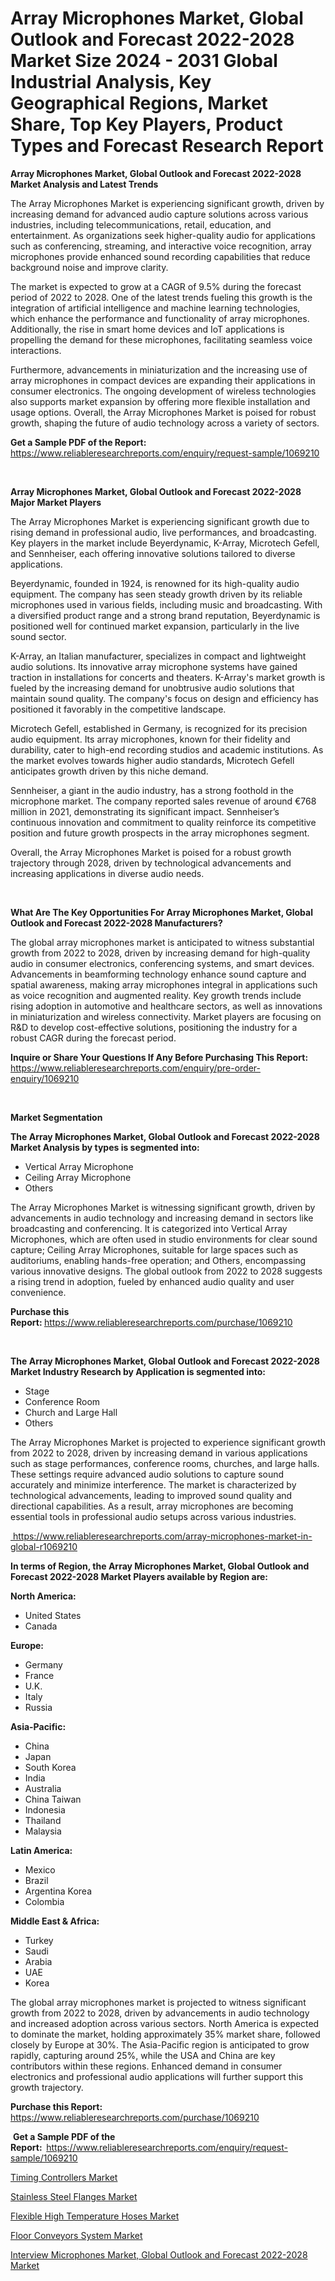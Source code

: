 <p><h1>Array Microphones Market, Global Outlook and Forecast 2022-2028 Market Size 2024 - 2031 Global Industrial Analysis, Key Geographical Regions, Market Share, Top Key Players, Product Types and Forecast Research Report</h1></p><p><strong>Array Microphones Market, Global Outlook and Forecast 2022-2028 Market Analysis and Latest Trends</strong></p>
<p><p>The Array Microphones Market is experiencing significant growth, driven by increasing demand for advanced audio capture solutions across various industries, including telecommunications, retail, education, and entertainment. As organizations seek higher-quality audio for applications such as conferencing, streaming, and interactive voice recognition, array microphones provide enhanced sound recording capabilities that reduce background noise and improve clarity.</p><p>The market is expected to grow at a CAGR of 9.5% during the forecast period of 2022 to 2028. One of the latest trends fueling this growth is the integration of artificial intelligence and machine learning technologies, which enhance the performance and functionality of array microphones. Additionally, the rise in smart home devices and IoT applications is propelling the demand for these microphones, facilitating seamless voice interactions.</p><p>Furthermore, advancements in miniaturization and the increasing use of array microphones in compact devices are expanding their applications in consumer electronics. The ongoing development of wireless technologies also supports market expansion by offering more flexible installation and usage options. Overall, the Array Microphones Market is poised for robust growth, shaping the future of audio technology across a variety of sectors.</p></p>
<p><strong>Get a Sample PDF of the Report:&nbsp;</strong> <a href="https://www.reliableresearchreports.com/enquiry/request-sample/1069210">https://www.reliableresearchreports.com/enquiry/request-sample/1069210</a></p>
<p>&nbsp;</p>
<p><strong>Array Microphones Market, Global Outlook and Forecast 2022-2028 Major Market Players</strong></p>
<p><p>The Array Microphones Market is experiencing significant growth due to rising demand in professional audio, live performances, and broadcasting. Key players in the market include Beyerdynamic, K-Array, Microtech Gefell, and Sennheiser, each offering innovative solutions tailored to diverse applications.</p><p>Beyerdynamic, founded in 1924, is renowned for its high-quality audio equipment. The company has seen steady growth driven by its reliable microphones used in various fields, including music and broadcasting. With a diversified product range and a strong brand reputation, Beyerdynamic is positioned well for continued market expansion, particularly in the live sound sector.</p><p>K-Array, an Italian manufacturer, specializes in compact and lightweight audio solutions. Its innovative array microphone systems have gained traction in installations for concerts and theaters. K-Array's market growth is fueled by the increasing demand for unobtrusive audio solutions that maintain sound quality. The company's focus on design and efficiency has positioned it favorably in the competitive landscape.</p><p>Microtech Gefell, established in Germany, is recognized for its precision audio equipment. Its array microphones, known for their fidelity and durability, cater to high-end recording studios and academic institutions. As the market evolves towards higher audio standards, Microtech Gefell anticipates growth driven by this niche demand.</p><p>Sennheiser, a giant in the audio industry, has a strong foothold in the microphone market. The company reported sales revenue of around €768 million in 2021, demonstrating its significant impact. Sennheiser’s continuous innovation and commitment to quality reinforce its competitive position and future growth prospects in the array microphones segment.</p><p>Overall, the Array Microphones Market is poised for a robust growth trajectory through 2028, driven by technological advancements and increasing applications in diverse audio needs.</p></p>
<p>&nbsp;</p>
<p><strong>What Are The Key Opportunities For Array Microphones Market, Global Outlook and Forecast 2022-2028 Manufacturers?</strong></p>
<p><p>The global array microphones market is anticipated to witness substantial growth from 2022 to 2028, driven by increasing demand for high-quality audio in consumer electronics, conferencing systems, and smart devices. Advancements in beamforming technology enhance sound capture and spatial awareness, making array microphones integral in applications such as voice recognition and augmented reality. Key growth trends include rising adoption in automotive and healthcare sectors, as well as innovations in miniaturization and wireless connectivity. Market players are focusing on R&D to develop cost-effective solutions, positioning the industry for a robust CAGR during the forecast period.</p></p>
<p><strong>Inquire or Share Your Questions If Any Before Purchasing This Report:</strong> <a href="https://www.reliableresearchreports.com/enquiry/pre-order-enquiry/1069210">https://www.reliableresearchreports.com/enquiry/pre-order-enquiry/1069210</a></p>
<p>&nbsp;</p>
<p><strong>Market Segmentation</strong></p>
<p><strong>The Array Microphones Market, Global Outlook and Forecast 2022-2028 Market Analysis by types is segmented into:</strong></p>
<p><ul><li>Vertical Array Microphone</li><li>Ceiling Array Microphone</li><li>Others</li></ul></p>
<p><p>The Array Microphones Market is witnessing significant growth, driven by advancements in audio technology and increasing demand in sectors like broadcasting and conferencing. It is categorized into Vertical Array Microphones, which are often used in studio environments for clear sound capture; Ceiling Array Microphones, suitable for large spaces such as auditoriums, enabling hands-free operation; and Others, encompassing various innovative designs. The global outlook from 2022 to 2028 suggests a rising trend in adoption, fueled by enhanced audio quality and user convenience.</p></p>
<p><strong>Purchase this Report:&nbsp;</strong><a href="https://www.reliableresearchreports.com/purchase/1069210">https://www.reliableresearchreports.com/purchase/1069210</a></p>
<p>&nbsp;</p>
<p><strong>The Array Microphones Market, Global Outlook and Forecast 2022-2028 Market Industry Research by Application is segmented into:</strong></p>
<p><ul><li>Stage</li><li>Conference Room</li><li>Church and Large Hall</li><li>Others</li></ul></p>
<p><p>The Array Microphones Market is projected to experience significant growth from 2022 to 2028, driven by increasing demand in various applications such as stage performances, conference rooms, churches, and large halls. These settings require advanced audio solutions to capture sound accurately and minimize interference. The market is characterized by technological advancements, leading to improved sound quality and directional capabilities. As a result, array microphones are becoming essential tools in professional audio setups across various industries.</p></p>
<p><a href="https://www.reliableresearchreports.com/array-microphones-market-in-global-r1069210">&nbsp;https://www.reliableresearchreports.com/array-microphones-market-in-global-r1069210</a></p>
<p><strong>In terms of Region, the Array Microphones Market, Global Outlook and Forecast 2022-2028 Market Players available by Region are:</strong></p>
<p>
    <p> <strong> North America: </strong>
        <ul>
            <li>United States</li>
            <li>Canada</li>
        </ul>
        </p> 
    <p> <strong> Europe: </strong>
        <ul>
            <li>Germany</li>
            <li>France</li>
            <li>U.K.</li>
            <li>Italy</li>
            <li>Russia</li>
        </ul>
        </p> 
    <p> <strong> Asia-Pacific: </strong>
        <ul>
            <li>China</li>
            <li>Japan</li>
            <li>South Korea</li>
            <li>India</li>
            <li>Australia</li>
            <li>China Taiwan</li>
            <li>Indonesia</li>
            <li>Thailand</li>
            <li>Malaysia</li>
        </ul>
        </p> 
    <p> <strong> Latin America: </strong>
        <ul>
            <li>Mexico</li>
            <li>Brazil</li>
            <li>Argentina Korea</li>
            <li>Colombia</li>
        </ul>
        </p> 
    <p> <strong> Middle East & Africa: </strong>
        <ul>
            <li>Turkey</li>
            <li>Saudi</li>
            <li>Arabia</li>
            <li>UAE</li>
            <li>Korea</li>
        </ul>
    </p>
    </p>
<p><p>The global array microphones market is projected to witness significant growth from 2022 to 2028, driven by advancements in audio technology and increased adoption across various sectors. North America is expected to dominate the market, holding approximately 35% market share, followed closely by Europe at 30%. The Asia-Pacific region is anticipated to grow rapidly, capturing around 25%, while the USA and China are key contributors within these regions. Enhanced demand in consumer electronics and professional audio applications will further support this growth trajectory.</p></p>
<p><strong>Purchase this Report: </strong><a href="https://www.reliableresearchreports.com/purchase/1069210">https://www.reliableresearchreports.com/purchase/1069210</a></p>
<p>&nbsp;<strong>Get a Sample PDF of the Report:&nbsp;&nbsp;</strong><a href="https://www.reliableresearchreports.com/enquiry/request-sample/1069210">https://www.reliableresearchreports.com/enquiry/request-sample/1069210</a></p>
<p><strong></strong></p>
<p><p><a href="https://www.linkedin.com/pulse/timing-controllers-market-research-report-forecast-growth-ohw0c?trackingId=rbHZhD8USTmfdzNfhBwK1A%3D%3D">Timing Controllers Market</a></p><p><a href="https://www.linkedin.com/pulse/stainless-steel-flanges-market-report-product-type-weld-cahhc?trackingId=RMfg22NSQmWDknFAGc72jA%3D%3D">Stainless Steel Flanges Market</a></p><p><a href="https://issuu.com/reportprime-2/docs/flexible-high-temperature-hoses-mar_bcfe9fe263cfd1">Flexible High Temperature Hoses Market</a></p><p><a href="https://issuu.com/reportprime-2/docs/floor-conveyors-system-market-size-_ce1afc33970a20">Floor Conveyors System Market</a></p><p><a href="https://github.com/sofayahoo2023/Market-Research-Report-List-6/blob/main/interview-microphones-market-global-outlook-and-forecast-2022-2028-market.md">Interview Microphones Market, Global Outlook and Forecast 2022-2028 Market</a></p></p>